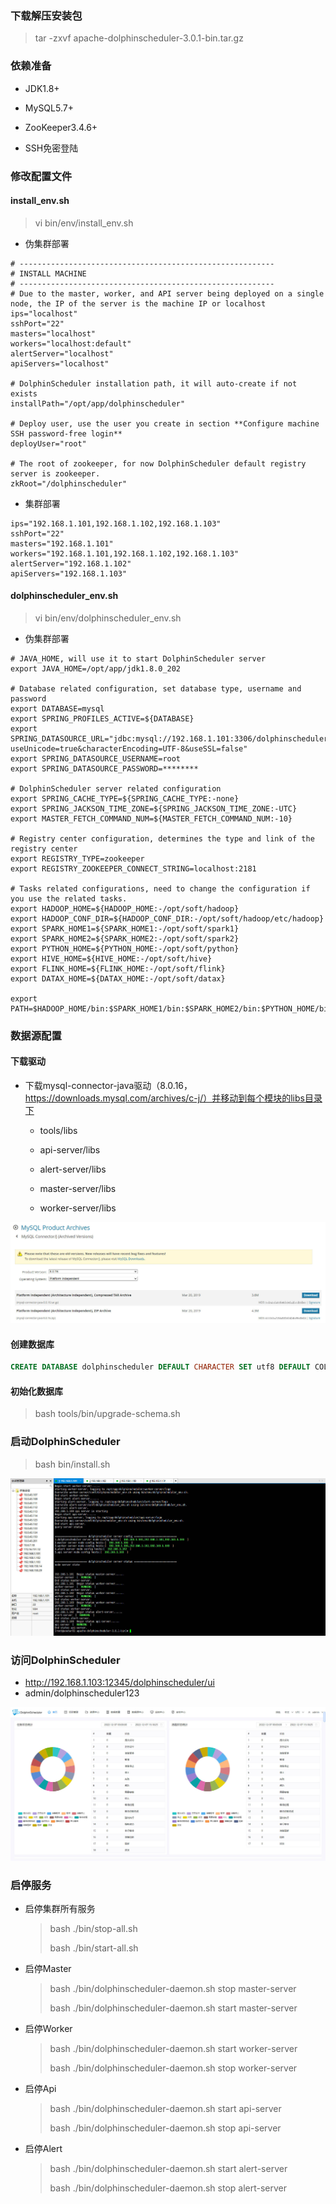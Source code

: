 ### 下载解压安装包

> tar -zxvf apache-dolphinscheduler-3.0.1-bin.tar.gz

### 依赖准备

- JDK1.8+

- MySQL5.7+

- ZooKeeper3.4.6+

- SSH免密登陆

### 修改配置文件

#### install_env.sh

> vi bin/env/install_env.sh

- 伪集群部署

```shell
# ---------------------------------------------------------
# INSTALL MACHINE
# ---------------------------------------------------------
# Due to the master, worker, and API server being deployed on a single node, the IP of the server is the machine IP or localhost
ips="localhost"
sshPort="22"
masters="localhost"
workers="localhost:default"
alertServer="localhost"
apiServers="localhost"

# DolphinScheduler installation path, it will auto-create if not exists
installPath="/opt/app/dolphinscheduler"

# Deploy user, use the user you create in section **Configure machine SSH password-free login**
deployUser="root"

# The root of zookeeper, for now DolphinScheduler default registry server is zookeeper.
zkRoot="/dolphinscheduler"
```

- 集群部署

```shell
ips="192.168.1.101,192.168.1.102,192.168.1.103"
sshPort="22"
masters="192.168.1.101"
workers="192.168.1.101,192.168.1.102,192.168.1.103"
alertServer="192.168.1.102"
apiServers="192.168.1.103"
```

#### dolphinscheduler_env.sh

> vi bin/env/dolphinscheduler_env.sh

- 伪集群部署

```shell
# JAVA_HOME, will use it to start DolphinScheduler server
export JAVA_HOME=/opt/app/jdk1.8.0_202

# Database related configuration, set database type, username and password
export DATABASE=mysql
export SPRING_PROFILES_ACTIVE=${DATABASE}
export SPRING_DATASOURCE_URL="jdbc:mysql://192.168.1.101:3306/dolphinscheduler?useUnicode=true&characterEncoding=UTF-8&useSSL=false"
export SPRING_DATASOURCE_USERNAME=root
export SPRING_DATASOURCE_PASSWORD=********

# DolphinScheduler server related configuration
export SPRING_CACHE_TYPE=${SPRING_CACHE_TYPE:-none}
export SPRING_JACKSON_TIME_ZONE=${SPRING_JACKSON_TIME_ZONE:-UTC}
export MASTER_FETCH_COMMAND_NUM=${MASTER_FETCH_COMMAND_NUM:-10}

# Registry center configuration, determines the type and link of the registry center
export REGISTRY_TYPE=zookeeper
export REGISTRY_ZOOKEEPER_CONNECT_STRING=localhost:2181

# Tasks related configurations, need to change the configuration if you use the related tasks.
export HADOOP_HOME=${HADOOP_HOME:-/opt/soft/hadoop}
export HADOOP_CONF_DIR=${HADOOP_CONF_DIR:-/opt/soft/hadoop/etc/hadoop}
export SPARK_HOME1=${SPARK_HOME1:-/opt/soft/spark1}
export SPARK_HOME2=${SPARK_HOME2:-/opt/soft/spark2}
export PYTHON_HOME=${PYTHON_HOME:-/opt/soft/python}
export HIVE_HOME=${HIVE_HOME:-/opt/soft/hive}
export FLINK_HOME=${FLINK_HOME:-/opt/soft/flink}
export DATAX_HOME=${DATAX_HOME:-/opt/soft/datax}

export PATH=$HADOOP_HOME/bin:$SPARK_HOME1/bin:$SPARK_HOME2/bin:$PYTHON_HOME/bin:$JAVA_HOME/bin:$HIVE_HOME/bin:$FLINK_HOME/bin:$DATAX_HOME/bin:$PATH
```



### 数据源配置

#### 下载驱动

- 下载mysql-connector-java驱动（8.0.16，https://downloads.mysql.com/archives/c-j/）并移动到每个模块的libs目录下

  - tools/libs

  - api-server/libs
  - alert-server/libs
  - master-server/libs
  - worker-server/libs

![](assets/DolphinScheduler安装部署记录/connector.jpg)

#### 创建数据库

```sql
CREATE DATABASE dolphinscheduler DEFAULT CHARACTER SET utf8 DEFAULT COLLATE utf8_general_ci;
```

#### 初始化数据库

> bash tools/bin/upgrade-schema.sh

### 启动DolphinScheduler

> bash bin/install.sh

![](assets/DolphinScheduler安装部署记录/cluster.jpg)

### 访问DolphinScheduler

-  http://192.168.1.103:12345/dolphinscheduler/ui
  - admin/dolphinscheduler123

![](assets/DolphinScheduler安装部署记录/DolphinScheduler.jpg)

### 启停服务

- 启停集群所有服务

  > bash ./bin/stop-all.sh
  >
  > bash ./bin/start-all.sh

- 启停Master

  > bash ./bin/dolphinscheduler-daemon.sh stop master-server
  >
  > bash ./bin/dolphinscheduler-daemon.sh start master-server

- 启停Worker

  > bash ./bin/dolphinscheduler-daemon.sh start worker-server
  >
  > bash ./bin/dolphinscheduler-daemon.sh stop worker-server

- 启停Api

  > bash ./bin/dolphinscheduler-daemon.sh start api-server
  >
  > bash ./bin/dolphinscheduler-daemon.sh stop api-server

- 启停Alert

  > bash ./bin/dolphinscheduler-daemon.sh start alert-server
  >
  > bash ./bin/dolphinscheduler-daemon.sh stop alert-server

